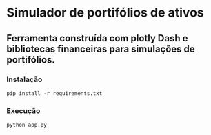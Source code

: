# Simulador de portifólios de ativos
## Ferramenta construída com plotly Dash e bibliotecas financeiras para simulações de portifólios.
### Instalação
```
pip install -r requirements.txt
```
### Execução
```
python app.py
```

